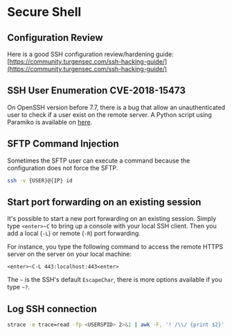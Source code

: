 Secure Shell
============


## Configuration Review

Here is a good SSH configuration review/hardening guide: [https://community.turgensec.com/ssh-hacking-guide/](https://community.turgensec.com/ssh-hacking-guide/)


## SSH User Enumeration CVE-2018-15473

On OpenSSH version before 7.7, there is a bug that allow an unauthenticated user
to check if a user exist on the remote server. A Python script using Paramiko is
available on [here](https://www.exploit-db.com/exploits/45939).


## SFTP Command Injection

Sometimes the SFTP user can execute a command because the configuration does not
force the SFTP.

```bash
ssh -v {USER}@{IP} id
```

## Start port forwarding on an existing session

It's possible to start a new port forwarding on an existing session. Simply type
`<enter>~C` to bring up a console with your local SSH client. Then you add a
local (`-L`) or remote (`-R`) port forwarding.

For instance, you type the following command to access the remote HTTPS server
on the server on your local machine:

```
<enter>~C-L 443:localhost:443<enter>
```

The `~` is the SSH's default `EscapeChar`, there is more options available if
you type `~?`.


## Log SSH connection

```bash
strace -e trace=read -fp <USERSPID> 2>&1 | awk -F, '! /\\/ {print $2}'
```
